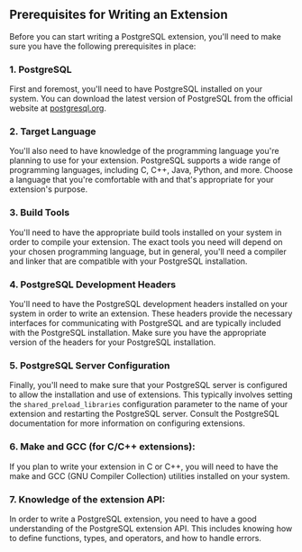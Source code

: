 <h2>Prerequisites for Writing an Extension</h2>
<p>Before you can start writing a PostgreSQL extension, you&apos;ll need to make sure you have the following prerequisites in place: </p>

<h3>1. PostgreSQL</h3>
<p>First and foremost, you&apos;ll need to have PostgreSQL installed on your system. You can download the latest version of PostgreSQL from the official website at <a href="https://www.postgresql.org/download/" target="_new">postgresql.org</a>.</p>

<h3>2. Target Language </h3>
<p>You&apos;ll also need to have knowledge of the programming language you&apos;re planning to use for your extension. PostgreSQL supports a wide range of programming languages, including C, C++, Java, Python, and more. Choose a language that you&apos;re comfortable with and that&apos;s appropriate for your extension&apos;s purpose.</p>

<h3>3. Build Tools</h3>
<p>You&apos;ll need to have the appropriate build tools installed on your system in order to compile your extension. The exact tools you need will depend on your chosen programming language, but in general, you&apos;ll need a compiler and linker that are compatible with your PostgreSQL installation.</p>

<h3>4. PostgreSQL Development Headers</h3>
<p>You&apos;ll need to have the PostgreSQL development headers installed on your system in order to write an extension. These headers provide the necessary interfaces for communicating with PostgreSQL and are typically included with the PostgreSQL installation. Make sure you have the appropriate version of the headers for your PostgreSQL installation.</p>

<h3>5. PostgreSQL Server Configuration</h3>
<p>Finally, you&apos;ll need to make sure that your PostgreSQL server is configured to allow the installation and use of extensions. This typically involves setting the <code>shared_preload_libraries</code> configuration parameter to the name of your extension and restarting the PostgreSQL server. Consult the PostgreSQL documentation for more information on configuring extensions.</p>

<h3>6. Make and GCC (for C/C++ extensions):</h3>
<p>If you plan to write your extension in C or C++, you will need to have the make and GCC (GNU Compiler Collection) utilities installed on your system.</p>

<h3>7. Knowledge of the extension API:</h3>
<p>In order to write a PostgreSQL extension, you need to have a good understanding of the PostgreSQL extension API. This includes knowing how to define functions, types, and operators, and how to handle errors. </p>
